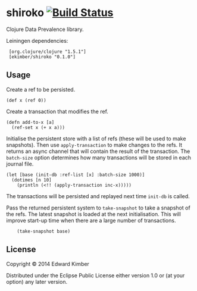 # shiroko [![Build Status](https://travis-ci.org/ekimber/shiroko.svg?branch=master)](https://travis-ci.org/ekimber/shiroko)
Clojure Data Prevalence library. 

Leiningen dependencies:

     [org.clojure/clojure "1.5.1"]
     [ekimber/shiroko "0.1.0"]

## Usage

Create a ref to be persisted.

    (def x (ref 0))

Create a transaction that modifies the ref.

    (defn add-to-x [a]
      (ref-set x (+ x a)))

Initialise the persistent store with a list of refs (these will be used to make snapshots).  Then
use `apply-transaction` to make changes to the refs.  It returns an async channel that will contain
the result of the transaction. The `batch-size` option determines how many transactions will be stored
in each journal file.

    (let [base (init-db :ref-list [x] :batch-size 1000)]
      (dotimes [n 10]
        (println (<!! (apply-transaction inc-x)))))

The transactions will be persisted and replayed next time `init-db` is called.

Pass the returned persistent system to `take-snapshot` to take a snapshot of the refs.  The
latest snapshot is loaded at the next initialisation. This will improve start-up time when there
are a large number of transactions.

        (take-snapshot base)


## License

Copyright © 2014 Edward Kimber

Distributed under the Eclipse Public License either version 1.0 or (at
your option) any later version.
